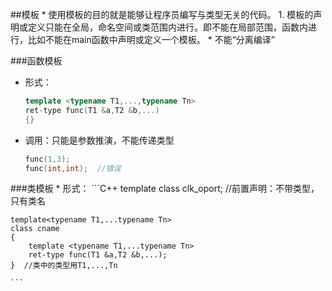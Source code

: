 ##模板
* 
使用模板的目的就是能够让程序员编写与类型无关的代码。
1. 
模板的声明或定义只能在全局，命名空间或类范围内进行。即不能在局部范围，函数内进行，比如不能在main函数中声明或定义一个模板。
* 
不能“分离编译”

###函数模板
* 形式：
    ```C++
    template <typename T1,...,typename Tn>
    ret-type func(T1 &a,T2 &b,...)
    {}
    ```
* 调用：只能是参数推演，不能传递类型
    ```C++
    func(1,3);
    func(int,int);  //错误
    ```

###类模板
* 
形式：
    ```C++ 
    template<class data_obj>
    class clk_oport;    //前置声明：不带类型，只有类名
        
    template<typename T1,...typename Tn>
    class cname
    {
        template <typename T1,...typename Tn>
        ret-type func(T1 &a,T2 &b,...);
    }  //类中的类型用T1,...,Tn
    
    ```